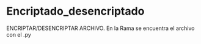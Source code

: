 # Encriptado_desencriptado
ENCRIPTAR/DESENCRIPTAR ARCHIVO.
En la Rama se encuentra el archivo con el .py
